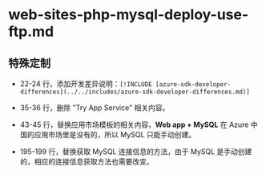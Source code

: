 # web-sites-php-mysql-deploy-use-ftp.md

## 特殊定制

* 22-24 行，添加开发差异说明：`[!INCLUDE [azure-sdk-developer-differences](../../includes/azure-sdk-developer-differences.md)]`

* 35-36 行，删除 "Try App Service" 相关内容。

* 43-45 行，替换应用市场模板的相关内容，**Web app + MySQL** 在 Azure 中国的应用市场里是没有的，所以 MySQL 只能手动创建。

* 195-199 行，替换获取 MySQL 连接信息的方法，由于 MySQL 是手动创建的，相应的连接信息获取方法也需要改变。